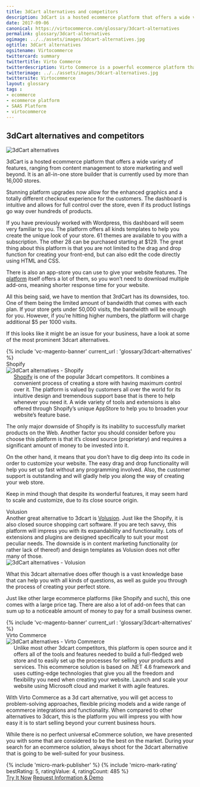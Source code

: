```yaml
---
title: 3dCart alternatives and competitors
description: 3dCart is a hosted ecommerce platform that offers a wide variety of features, ranging from content management to store marketing and well beyond, but there are some downsides which might be an issue for your business, so have a look at some of the most prominent 3dcart alternatives and competitors.
date: 2017-09-06
canonical: https://virtocommerce.com/glossary/3dcart-alternatives
permalink: glossary/3dcart-alternatives
ogimage: ../../assets/images/3dcart-alternatives.jpg
ogtitle: 3dCart alternatives
ogsitename: Virtocommerce
twittercard: summary
twittertitle: Virto Commerce
twitterdescription: Virto Commerce is a powerful ecommerce platform that includes everything you need to create an online store and sell online. Try it free with Free Community License
twitterimage: ../../assets/images/3dcart-alternatives.jpg
twittersite: Virtocommerce
layout: glossary
tags :
- ecommerce
- ecommerce platform
- SAAS Platform
- virtocommerce
---
```

<section itemscope itemtype="http://schema.org/Article">
    <meta itemprop="author" content="Virtocommerce">
    <meta itemprop="datePublished" content="2017-09-06">
    <meta itemprop="dateModified" content="2018-02-22">
    <div itemprop="articleBody" class="business-cnt">
        <div itemprop="mainEntityOfPage" class="head __cart">
            <h1 itemprop="headline" class="title">3dCart alternatives and competitors</h1>
        </div>
        <span itemprop="image" itemscope itemtype="https://schema.org/ImageObject">
            <img itemprop="url contentUrl" alt="3dCart alternatives" src="assets/images/3dcart-alternatives.jpg" />
            <meta itemprop="width" content="412">
            <meta itemprop="height" content="336">
        </span>
        <p class="text">
            3dCart is a hosted ecommerce platform that offers a wide variety of features, ranging from content management to store marketing and well beyond. It is an all-in-one store builder that is currently used by more than 16,000 stores.
        </p>
        <p class="text">
            Stunning platform upgrades now allow for the enhanced graphics and a totally different checkout experience for the customers. The dashboard is intuitive and allows for full control over the store, even if its product listings go way over hundreds of products.
        </p>
        <p class="text">
            If you have previously worked with Wordpress, this dashboard will seem very familiar to you. The platform offers all kinds templates to help you create the unique look of your store. 61 themes are available to you with a subscription. The other 28 can be purchased starting at $129. The great thing about this platform is that you are not limited to the drag and drop function for creating your front-end, but can also edit the code directly using HTML and CSS.
        </p>
        <p class="text">
            There is also an app-store you can use to give your website features. The <a href="/b2b-ecommerce-platform">platform</a> itself offers a lot of them, so you won’t need to download multiple add-ons, meaning shorter response time for your website.
        </p>
        <p class="text">
            All this being said, we have to mention that 3rdCart has its downsides, too. One of them being the limited amount of bandwidth that comes with each plan. If your store gets under 50,000 visits, the bandwidth will be enough for you. However, if you’re hitting higher numbers, the platform will charge additional $5 per 1000 visits.
        </p>
        <p class="text">
            If this looks like it might be an issue for your business, have a look at some of the most prominent 3dcart alternatives.
        </p>
        {% include 'vc-magento-banner' current_url : 'glossary/3dcart-alternatives' %}
        <div class="section-title">Shopify</div>
        <div class="row">
            <div class="col-md-4">
                <img alt="3dCart alternatives - Shopify" src="assets/images/3dcart-alternatives-shopify.jpg" />
            </div>
            <div class="col-md text" style="margin-top: 0; padding-left: 20px;">
                <a href="/glossary/shopify-alternatives"> Shopify</a> is one of the popular 3dcart competitors. It combines a convenient process of creating a store with having maximum control over it.
                The platform is valued by customers all over the world for its intuitive design and tremendous support base that is there to help whenever you need it. A wide variety of tools and extensions is also offered through Shopify’s unique AppStore to help you to broaden your website’s feature base.
            </div>
        </div>
        <p class="text">
            The only major downside of Shopify is its inability to successfully market products on the Web. Another factor you should consider before you choose this platform is that it’s closed source (proprietary) and requires a significant amount of money to be invested into it.
        </p>
        <p class="text">
            On the other hand, it means that you don’t have to dig deep into its code in order to customize your website. The easy drag and drop functionality will help you set up fast without any programming involved. Also, the customer support is outstanding and will gladly help you along the way of creating your web store.
        </p>
        <p class="text">
            Keep in mind though that despite its wonderful features, it may seem hard to scale and customize, due to its close source origin.
        </p>
        <div class="section-title">Volusion </div>
        <div class="row">
            <div class="col-md text" style="margin-top: 0; padding-right: 20px;">
                Another great alternative to 3dcart is <a href="https://www.volusion.com/" rel="nofollow">Volusion</a>. Just like the Shopify, it is also closed source shopping cart software. If you are tech savvy, this platform will impress you with its expandability and functionality. Lots of extensions and plugins are designed specifically to suit your most peculiar needs.
                The downside is in content marketing functionality (or rather lack of thereof) and design templates as Volusion does not offer many of those.
            </div>
            <div class="col-md-4">
                <img alt="3dCart alternatives - Volusion" src="assets/images/volusion.jpg" />
            </div>
        </div>
        <p class="text">
            What this 3dcart alternative does offer though is a vast knowledge base that can help you with all kinds of questions, as well as guide you through the process of creating your perfect store.
        </p>
        <p class="text">
            Just like other large ecommerce platforms (like Shopify and such), this one comes with a large price tag. There are also a lot of add-on fees that can sum up to a noticeable amount of money to pay for a small business owner.
        </p>
        {% include 'vc-magento-banner' current_url : 'glossary/3dcart-alternatives' %}
        <div class="section-title">Virto Commerce</div>
        <div class="row">
            <div class="col-md-4">
                <img alt="3dCart alternatives - Virto Commerce" src="assets/images/virto-commerce-screen.jpg" />
            </div>
            <div class="col-md text" style="margin-top: 0; padding-left: 20px;">
                Unlike most other 3dcart competitors, this platform is open source and it offers all of the tools and features needed to build a full-fledged web store and to easily set up the processes for selling your products and services.
                This ecommerce solution is based on .NET 4.6 framework and uses cutting-edge technologies that give you all the freedom and flexibility you need when creating your website. Launch and scale your website using Microsoft cloud and market it with agile features.
            </div>
        </div>
        <p class="text">
            With Virto Commerce as a 3d cart alternative, you will get access to problem-solving approaches, flexible pricing models and a wide range of ecommerce integrations and functionality. When compared to other alternatives to 3dcart, this is the platform you will impress you with how easy it is to start selling beyond your current business hours.
        </p>
        <p class="text">
            While there is no perfect universal eCommerce solution, we have presented you with some that are considered to be the best on the market. During your search for an ecommerce solution, always shoot for the 3dcart alternative that is going to be well-suited for your business.
        </p>
        {% include 'micro-mark-publisher' %}
        {% include 'micro-mark-rating' bestRating: 5, ratingValue: 4, ratingCount: 485 %}
        <div class="actions">
            <a class="btn btn--orange" href="/contact-us">Try It Now</a>
            <a class="btn btn--orange" href="/contact-us">Request Information & Demo</a>
        </div>
    </div>
</section>
